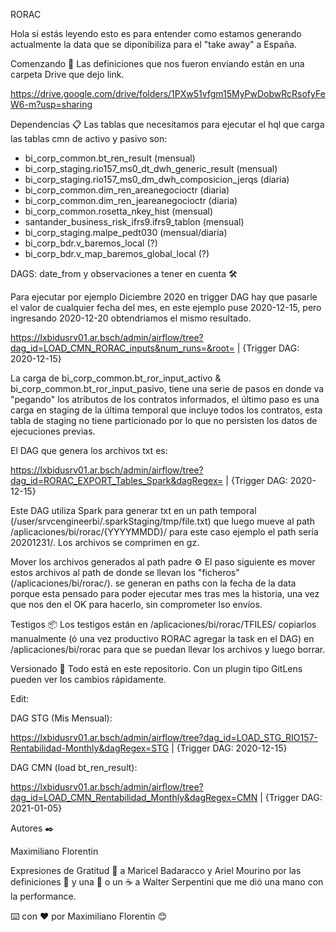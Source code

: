 RORAC

Hola si estás leyendo esto es para entender como estamos generando actualmente la data que se diponibiliza para el "take away" a España.

Comenzando 🚀
Las definiciones que nos fueron enviando están en una carpeta Drive que dejo link.

https://drive.google.com/drive/folders/1PXw51vfgm15MyPwDobwRcRsofyFeW6-m?usp=sharing

Dependencias 📋
Las tablas que necesitamos para ejecutar el hql que carga las tablas cmn de activo y pasivo son:

* bi_corp_common.bt_ren_result (mensual)
* bi_corp_staging.rio157_ms0_dt_dwh_generic_result (mensual)
* bi_corp_staging.rio157_ms0_dm_dwh_composicion_jerqs (diaria)
* bi_corp_common.dim_ren_areanegocioctr (diaria)
* bi_corp_common.dim_ren_jeareanegocioctr  (diaria)
* bi_corp_common.rosetta_nkey_hist (mensual)
* santander_business_risk_ifrs9.ifrs9_tablon (mensual)
* bi_corp_staging.malpe_pedt030 (mensual/diaria)
* bi_corp_bdr.v_baremos_local (?)
* bi_corp_bdr.v_map_baremos_global_local (?)


DAGS: date_from y observaciones a tener en cuenta 🛠️

Para ejecutar por ejemplo Diciembre 2020 en trigger DAG hay que pasarle el valor de cualquier fecha del mes, en este ejemplo puse 2020-12-15, pero ingresando 2020-12-20 obtendriamos el mismo resultado.

https://lxbidusrv01.ar.bsch/admin/airflow/tree?dag_id=LOAD_CMN_RORAC_inputs&num_runs=&root= | {Trigger DAG: 2020-12-15}


La carga de bi_corp_common.bt_ror_input_activo & bi_corp_common.bt_ror_input_pasivo, tiene una serie de pasos en donde va "pegando" los atributos de los contratos informados, el último paso es una carga en staging de la última temporal que incluye todos los contratos, esta tabla de staging no tiene particionado por lo que no persisten los datos de ejecuciones previas.


El DAG que genera los archivos txt es:

https://lxbidusrv01.ar.bsch/admin/airflow/tree?dag_id=RORAC_EXPORT_Tables_Spark&dagRegex= | {Trigger DAG: 2020-12-15}

Este DAG utiliza Spark para generar txt en un path temporal (/user/srvcengineerbi/.sparkStaging/tmp/file.txt) que luego mueve al path /aplicaciones/bi/rorac/{YYYYMMDD}/ para este caso ejemplo el path sería 20201231/.
Los archivos se comprimen en gz.

Mover los archivos generados al path padre ⚙️
El paso siguiente es mover estos archivos al path de donde se llevan los "ficheros" (/aplicaciones/bi/rorac/). se generan en paths con la fecha de la data porque esta pensado para poder ejecutar mes tras mes la historia, una vez que nos den el OK para hacerlo, sin comprometer lso envíos.



Testigos 📦
Los testigos están en /aplicaciones/bi/rorac/TFILES/  copiarlos manualmente (ó una vez productivo RORAC agregar la task en el DAG) en /aplicaciones/bi/rorac para que se puedan llevar los archivos y luego borrar.



Versionado 📌
Todo está en este repositorio. Con un plugin tipo GitLens pueden ver los cambios rápidamente.

Edit: 

DAG STG (Mis Mensual):

https://lxbidusrv01.ar.bsch/admin/airflow/tree?dag_id=LOAD_STG_RIO157-Rentabilidad-Monthly&dagRegex=STG | {Trigger DAG: 2020-12-15}

DAG CMN (load bt_ren_result):

https://lxbidusrv01.ar.bsch/admin/airflow/tree?dag_id=LOAD_CMN_Rentabilidad_Monthly&dagRegex=CMN |  {Trigger DAG: 2021-01-05}


Autores ✒️

Maximiliano Florentin


Expresiones de Gratitud 🎁
a Maricel Badaracco y Ariel Mourino por las definiciones 📢 y
una 🍺 o un ☕ a Walter Serpentini que me dió una mano con la performance.









⌨️ con ❤️ por Maximiliano Florentin 😊